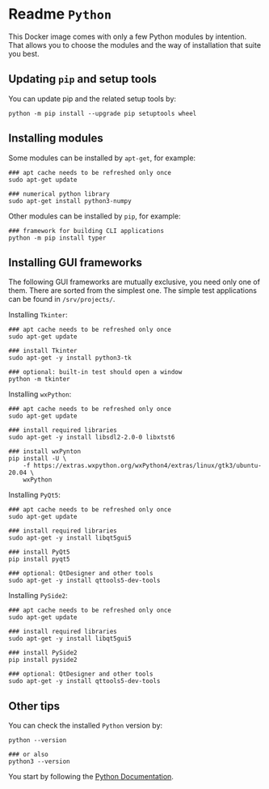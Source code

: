 # Readme `Python`

This Docker image comes with only a few Python modules by intention. That allows you to choose the modules and the way of installation that suite you best.

## Updating `pip` and setup tools

You can update pip and the related setup tools by:

```shell
python -m pip install --upgrade pip setuptools wheel

```

## Installing modules

Some modules can be installed by `apt-get`, for example:

```shell
### apt cache needs to be refreshed only once
sudo apt-get update

### numerical python library
sudo apt-get install python3-numpy
```

Other modules can be installed by `pip`, for example:

```shell
### framework for building CLI applications
python -m pip install typer
```

## Installing GUI frameworks

The following GUI frameworks are mutually exclusive, you need only one of them. There are sorted from the simplest one. The simple test applications can be found in `/srv/projects/`.

Installing `Tkinter`:

```shell
### apt cache needs to be refreshed only once
sudo apt-get update

### install Tkinter
sudo apt-get -y install python3-tk

### optional: built-in test should open a window
python -m tkinter
```

Installing `wxPython`:

```shell
### apt cache needs to be refreshed only once
sudo apt-get update

### install required libraries
sudo apt-get -y install libsdl2-2.0-0 libxtst6

### install wxPynton
pip install -U \
    -f https://extras.wxpython.org/wxPython4/extras/linux/gtk3/ubuntu-20.04 \
    wxPython
```

Installing `PyQt5`:

```shell
### apt cache needs to be refreshed only once
sudo apt-get update

### install required libraries
sudo apt-get -y install libqt5gui5

### install PyQt5
pip install pyqt5

### optional: QtDesigner and other tools
sudo apt-get -y install qttools5-dev-tools
```

Installing `PySide2`:

```shell
### apt cache needs to be refreshed only once
sudo apt-get update

### install required libraries
sudo apt-get -y install libqt5gui5

### install PySide2
pip install pyside2

### optional: QtDesigner and other tools
sudo apt-get -y install qttools5-dev-tools
```

## Other tips

You can check the installed `Python` version by:

```shell
python --version

### or also
python3 --version
```

You start by following the [Python Documentation](https://www.python.org/doc/).
